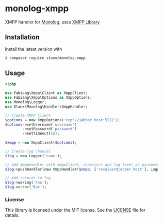 # monolog-xmpp
XMPP handler for [Monolog](https://github.com/Seldaek/monolog), uses [XMPP Library](https://github.com/fabiang/xmpp)

## Installation

Install the latest version with

```bash
$ composer require stanx/monolog-xmpp
```

## Usage

```php
<?php

use Fabiang\Xmpp\Client as XmppClient;
use Fabiang\Xmpp\Options as XmppOptions;
use Monolog\Logger;
use Stanx\Monolog\Handler\XmppHandler;

// Create XMPP Client
$options = new XmppOptions('tcp://jabber.host:5222');
$options->setUsername('username')
        ->setPassword('password')
        ->setTimeout(10);
        
$xmpp = new XmppClient($options);

// Create log channel
$log = new Logger('name');

// Add XmppHandler with XmppClient, receivers and log level as parameters
$log->pushHandler(new XmppHandler($xmpp, ['receiver@jabber.host'], Logger::WARNING));

// Add records to log
$log->waring('Foo');
$log->error('Bar');
```

### License

This library is licensed under the MIT license. See the [LICENSE](./LICENSE) file for details.

